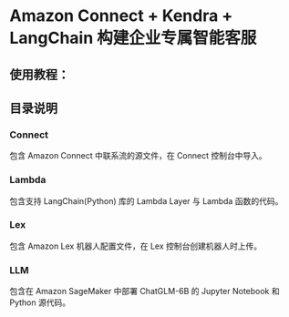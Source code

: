 # Amazon Connect + Kendra + LangChain 构建企业专属智能客服

## 使用教程：


## 目录说明

### Connect
包含 Amazon Connect 中联系流的源文件，在 Connect 控制台中导入。

### Lambda
包含支持 LangChain(Python) 库的 Lambda Layer 与 Lambda 函数的代码。

### Lex
包含 Amazon Lex 机器人配置文件，在 Lex 控制台创建机器人时上传。

### LLM
包含在 Amazon SageMaker 中部署 ChatGLM-6B 的 Jupyter Notebook 和 Python 源代码。
